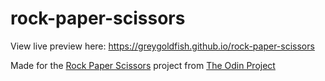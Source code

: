 # rock-paper-scissors
 View live preview here: https://greygoldfish.github.io/rock-paper-scissors

 Made for the [Rock Paper Scissors](https://www.theodinproject.com/lessons/foundations-rock-paper-scissors) project from [The Odin Project](https://www.theodinproject.com/)
